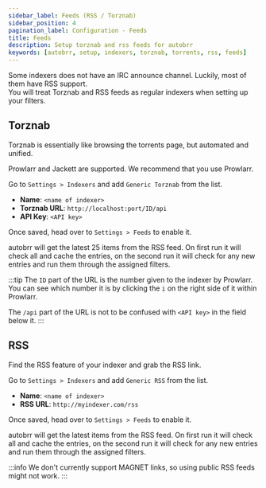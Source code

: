 ```yaml
---
sidebar_label: Feeds (RSS / Torznab)
sidebar_position: 4
pagination_label: Configuration - Feeds
title: Feeds
description: Setup torznab and rss feeds for autobrr
keywords: [autobrr, setup, indexers, torznab, torrents, rss, feeds]
---
```


Some indexers does not have an IRC announce channel.
Luckily, most of them have RSS support.  
You will treat Torznab and RSS feeds as regular indexers when setting up your filters.

## Torznab

Torznab is essentially like browsing the torrents page, but automated and unified.

Prowlarr and Jackett are supported. We recommend that you use Prowlarr.

Go to `Settings > Indexers` and add `Generic Torznab` from the list.

- **Name**: `<name of indexer>`
- **Torznab URL**: `http://localhost:port/ID/api`
- **API Key**: `<API key>`

Once saved, head over to `Settings > Feeds` to enable it.

autobrr will get the latest 25 items from the RSS feed. On first run it will check all and cache the entries, on the second run it will check for any new entries and run them through the assigned filters.

:::tip
The `ID` part of the URL is the number given to the indexer by Prowlarr.
You can see which number it is by clicking the `i` on the right side of it within Prowlarr.

The `/api` part of the URL is not to be confused with `<API key>` in the field below it.
:::

## RSS

Find the RSS feature of your indexer and grab the RSS link.

Go to `Settings > Indexers` and add `Generic RSS` from the list.

- **Name**: `<name of indexer>`
- **RSS URL**: `http://myindexer.com/rss`

Once saved, head over to `Settings > Feeds` to enable it.

autobrr will get the latest items from the RSS feed. On first run it will check all and cache the entries, on the second run it will check for any new entries and run them through the assigned filters.

:::info
We don't currently support MAGNET links, so using public RSS feeds might not work.
:::
